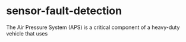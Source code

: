 # sensor-fault-detection
The Air Pressure System (APS) is a critical component of a heavy-duty vehicle that uses 
